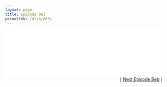 ```yaml
---
layout: page
title: Episode 063
permalink: /diah/063/
---
```


<iframe allowfullscreen="true" frameborder="0" style="width:100%;" marginheight="0" marginwidth="0" mozallowfullscreen="true" scrolling="NO" src="//gdriveplayer.us/embed2.php?link=ixxoqsXi6UOkUqYhbFqMyghdnAS8MgF6IDLFbLe%252FRVQ4rAbQCKaI6widhPvj8CpqYmS5L5jEMqn5GYkuFaupzP93aq1tUmzl%252FubWJp1qN9CroefuWL6g9pOzyos6Vt13hCQVM94suQxNza4mtsPzm7Vmm6sqBPeLCQ7sqpBloxcnugCfi%252BvOBo3oTeSx1F8xgJeD3oETlYymdAMg7bJNZl&amp;no_adult=yes" webkitallowfullscreen="true"></iframe>

<div align="right">[ <a href="/diah/064/">Next Episode Beb</a> ]</div>

